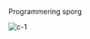 Programmering sporg


![c-1](https://github.com/DanielTed23/DanielTed23/assets/98381084/a7295a0b-0e54-4f47-8085-c4ef51e3293e)


